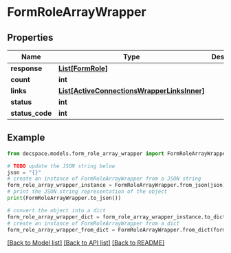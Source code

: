 # FormRoleArrayWrapper


## Properties

Name | Type | Description | Notes
------------ | ------------- | ------------- | -------------
**response** | [**List[FormRole]**](FormRole.md) |  | [optional] 
**count** | **int** |  | [optional] 
**links** | [**List[ActiveConnectionsWrapperLinksInner]**](ActiveConnectionsWrapperLinksInner.md) |  | [optional] 
**status** | **int** |  | [optional] 
**status_code** | **int** |  | [optional] 

## Example

```python
from docspace.models.form_role_array_wrapper import FormRoleArrayWrapper

# TODO update the JSON string below
json = "{}"
# create an instance of FormRoleArrayWrapper from a JSON string
form_role_array_wrapper_instance = FormRoleArrayWrapper.from_json(json)
# print the JSON string representation of the object
print(FormRoleArrayWrapper.to_json())

# convert the object into a dict
form_role_array_wrapper_dict = form_role_array_wrapper_instance.to_dict()
# create an instance of FormRoleArrayWrapper from a dict
form_role_array_wrapper_from_dict = FormRoleArrayWrapper.from_dict(form_role_array_wrapper_dict)
```
[[Back to Model list]](../README.md#documentation-for-models) [[Back to API list]](../README.md#documentation-for-api-endpoints) [[Back to README]](../README.md)



